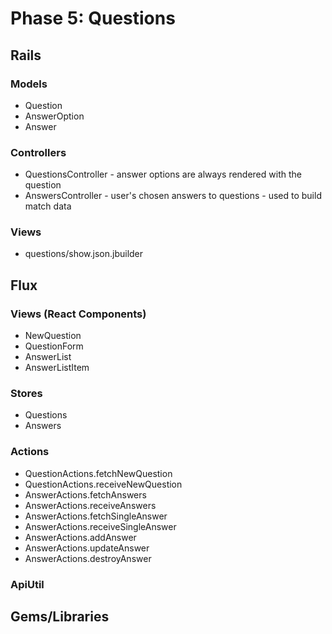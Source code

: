 # Phase 5: Questions
## Rails
### Models
* Question
* AnswerOption
* Answer

### Controllers
* QuestionsController - answer options are always rendered with the question
* AnswersController - user's chosen answers to questions - used to build match data

### Views
* questions/show.json.jbuilder

## Flux
### Views (React Components)
* NewQuestion
* QuestionForm
* AnswerList
* AnswerListItem

### Stores
* Questions
* Answers

### Actions
* QuestionActions.fetchNewQuestion
* QuestionActions.receiveNewQuestion
* AnswerActions.fetchAnswers
* AnswerActions.receiveAnswers
* AnswerActions.fetchSingleAnswer
* AnswerActions.receiveSingleAnswer
* AnswerActions.addAnswer
* AnswerActions.updateAnswer
* AnswerActions.destroyAnswer

### ApiUtil


## Gems/Libraries
